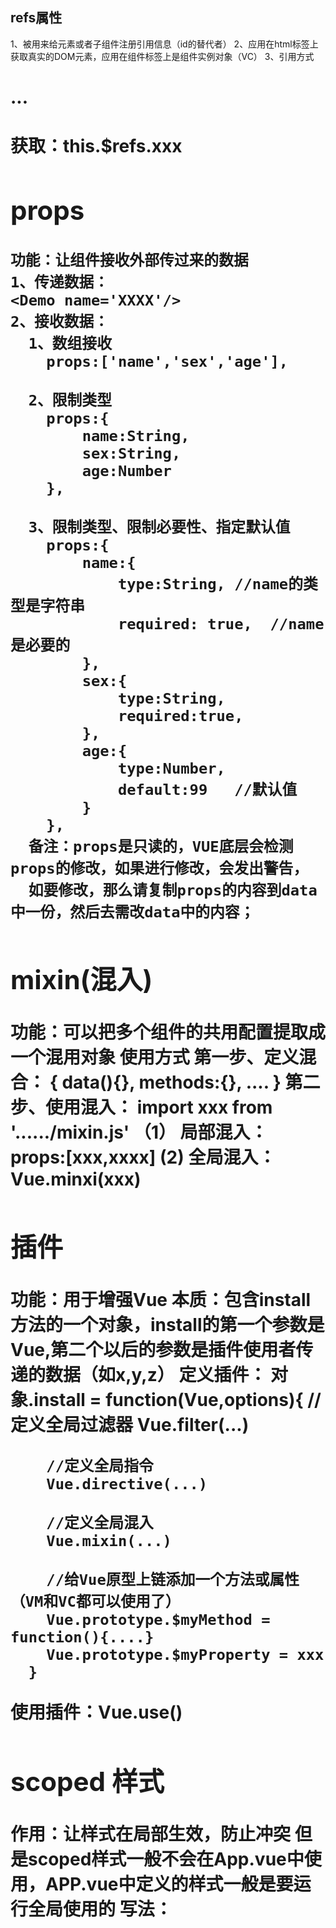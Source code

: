 ## refs属性
   1、被用来给元素或者子组件注册引用信息（id的替代者）
   2、应用在html标签上获取真实的DOM元素，应用在组件标签上是组件实例对象（VC）
   3、引用方式 <h1 ref="xxxxx">...<h1>  <School ref="xxx"/>
      获取：this.$refs.xxx 

## props
    功能：让组件接收外部传过来的数据
    1、传递数据：
    <Demo name='XXXX'/>
    2、接收数据：
      1、数组接收
        props:['name','sex','age'],

      2、限制类型
        props:{
            name:String,
            sex:String,
            age:Number
        },

      3、限制类型、限制必要性、指定默认值
        props:{
            name:{
                type:String, //name的类型是字符串
                required: true,  //name是必要的
            },
            sex:{
                type:String,
                required:true,
            },
            age:{
                type:Number,
                default:99   //默认值
            }
        },
      备注：props是只读的，VUE底层会检测props的修改，如果进行修改，会发出警告，
      如要修改，那么请复制props的内容到data中一份，然后去需改data中的内容；

## mixin(混入)
   功能：可以把多个组件的共用配置提取成一个混用对象
   使用方式
   第一步、定义混合：
   {
       data(){},
       methods:{},
       ....
   }
   第二步、使用混入：
    import xxx from '....../mixin.js'
    （1） 局部混入： props:[xxx,xxxx]
     (2)  全局混入： Vue.minxi(xxx)


## 插件
   功能：用于增强Vue
   本质：包含install方法的一个对象，install的第一个参数是Vue,第二个以后的参数是插件使用者传递的数据（如x,y,z）
   定义插件：
      对象.install = function(Vue,options){
        //定义全局过滤器
        Vue.filter(...)

        //定义全局指令
        Vue.directive(...)

        //定义全局混入
        Vue.mixin(...)

        //给Vue原型上链添加一个方法或属性（VM和VC都可以使用了）
        Vue.prototype.$myMethod = function(){....}
        Vue.prototype.$myProperty = xxx
      }
  使用插件：Vue.use()

## scoped 样式
  作用：让样式在局部生效，防止冲突  但是scoped样式一般不会在App.vue中使用，APP.vue中定义的样式一般是要运行全局使用的
  写法： <style scoped>

## 总结TodoList案例
1、组件化编码路程：
（1）拆分静态组件：组件要按照功能点拆分，命名不与html元素冲突。
（2）实现动态组件：考虑好数据的存放位置，数据是一个组件在用，还是一些组件在用：
    1）.一个组件在用，放在组件自身即可
    2）.一些组件在用，放在他们共同的父组件上（状态提升）
（3）实现交互：从绑定事件开始
2、props适用于：
  （1）、父组件 ===> 子组件  通信
  （2）、子组件 ===> 父组件  通信（要求父先给子一个函数）
3、使用v-model时要切记：v-model绑定的值不能是props传过来的值，因为props是不可以修改的！
4、props传过来的若是对象类型的值，修改对象中的属性时VUE不会报错，但不推荐这样做


## 组件的自定义事件
1、一种组件间通信的方式，适用于 ： 子组件 ===> 父组件
2、使用场景： A是父组件，B是子组件，B想给A传数据，那么就要在A中给B绑定自定义事件（事件的回调在A中）
3、绑定自定义事件：
   1.第一种方式，在父组件中：<Demo @atguigu="test" /> 或者 <Demo v-on:atguigu="test" />
   2.第二种方式，在父组件中：
     <Demo ref="demo"/>
     .....
     mouted(){
       this.$refs.demo.$on('atguigu',this.test)
     }
4、触发自定义事件： this.$emit('atguigu',数据)
5、解绑自定义事件： this.$off('atguigu')
6、组件上也可以绑定原生DOM事件，需要使用.native修饰符
7、注意：通过this.$refs.xxx.$on('atguigu',回调)绑定自定义事件时，回调要么配置在methods中，要么使用箭头函数，否则this指向会出问题！！！


## 全局事件总线
1、一种组件间通信的方式，适用于任何组件间通信；
2、安装全局事件总线：
  new Vue({
    beforeCreated(){
      Vue.prototype.$bus = this; //安装全局事件总线，$bus就是当前应用的vm
    }
  })

3、使用事件总线：
  1.接收数据：A组件想接收数据，则在A组件中给$bus绑定自定义事件，事件的回调留在A组件目录
  methods(){
    demo(data){.....}
  }
  mounted(){
    this.$bus.$on('xxxx',this.demo)
  }
4、最好在beforeDestory钩子中，用$off去解绑当前组件所用到的事件。

## axio
vue 脚手架配置代理服务器：
  方法一：在vue.config.js中添加如下配置：
      devServer: {
        proxy: 'http://10.10.3.191:8080/'
      }
  说明：1.优点：配置建单，请求资源时直接发给前端即可
        2.缺点：不能配置多个代理，不能灵活的控制请求是否走代理
        3.工作方式：若按照上述配置代理，当请求了前端不存在的资源，那么该请求会转发给服务器（优先匹配前端资源）



  方法二：
      devServer: {
        proxy: {
            '/StudentAction':{    //匹配所有以'/StudentAction'开头的请求路径（除去协议：http,IP:xxx.xxx.xx.xx,port:xx以外的路径）
                target: 'http://10.10.3.191:8080/',   //代理目标的基础路径（协议：IP：端口）
                pathRewrite: {'^/StudentAction':''},
                //ws: true,  //用于支持websocket,默认值是true
                //changeOrigin: true //用于控制请求头中的host值，默认为true
            },
            '/CarAction':{
                target: 'http://10.10.3.191:8081/',
                pathRewrite: {'^/CarAction':''},
                //ws: true,  //用于支持websocket,默认值是true
                //changeOrigin: true //用于控制请求头中的host值，默认为true
            }
        }
    }

    changeOrigin设置为true时，服务器收到的请求头中的host为：10.10.3.191:8080
    changeOrigin设置为false时，服务器收到的请求头中的host为：localhost:8080
    说明：1、优点：可以配置多个代理，且可以灵活的控制请求是否走代理
          2、缺点：配置繁琐，请求资源时必须加前缀

## 插槽
作用： 让父组件可以向子组件指定位置插入html结构，也是一种组件通信的方式，适用于===  父组件>子组件
分类： 默认插槽、具名插槽、作用于插槽
使用方式：
1、默认插槽：
父组件：
        <Category>
           	<div>html结构1</div>
        </Category>
子组件：
        <template>
            <div>
               	<slot>插槽默认内容...</slot>
            </div>
        </template>



2、具名插槽：
父组件：
        <Category>
            <template slot="center">
             	 <div>html结构1</div>
            </template>

            <template v-slot:footer>
               	<div>html结构2</div>
            </template>
        </Category>
子组件：
        <template>
            <div>
               	<slot name="center">插槽默认内容...</slot>
                <slot name="footer">插槽默认内容...</slot>
            </div>
        </template>



3、作用域插槽：
1.理解：数据在子组件的自身，但根据数据生成的结构需要组件的使用者（父组件）来决定。(games数据在Category组件中，但使用数据所遍历出来的结构有父组件决定)
2.具体编码：
父组件中：
		<Category>
			<template scope="scopeData">
				<!-- 生成的是ul列表 -->
				<ul>
					<li v-for="g in scopeData.games" :key="g">{{g}}</li>
				</ul>
			</template>
		</Category>

		<Category>
			<template slot-scope="scopeData">
				<!-- 生成的是h4标题 -->
				<h4 v-for="g in scopeData.games" :key="g">{{g}}</h4>
			</template>
		</Category>
子组件中：
        <template>
            <div>
                <slot :games="games"></slot>
            </div>
        </template>
		
        <script>
            export default {
                name:'Category',
                props:['title'],
                //数据在子组件自身
                data() {
                    return {
                        games:['红色警戒','穿越火线','劲舞团','超级玛丽']
                    }
                },
            }
        </script>


## VUEX
1、创建文件 /src/store/index.js
//引入VUE核心库
import Vue from 'vue'
//引入Vuex
import Vuex from 'vuex'
//应用VUEX插件
Vue.use(Vuex)

//准备actions--用于相应组件中的动作
const actions = {
  jia(context, value){
        context.commit("JIA",value);
    },
}

//准备mutations --用于操作数据
const mutations = {
   JIA(state, value){
        state.sum += value;
    },
}

//准备state -- 用于存储数据
const state = {
      sum:0 //当前和
}

//创建并暴露store
export default new Vuex.Store({
    actions,
    mutations,
    state
})
        


2、在main.js中创建并传入store配置项
//引入store
import store from './store'
new Vue({
  //完成功能，将APP组件放入容器中
  render: h => h(App),
  store,
  beforeCreate(){
    Vue.prototype.$bus = this
  },
}).$mount('#app')

3、组件中读取vuex中数据，$store.state.sum
4、组件中修改vuex的数据，$store.dispatch("actions中的方法名", 数据)  后者 $store.commit("mutations中的方法名", 数据);
  备注：若没有网络请求或者其他业务逻辑，组件中也可以越过actions,即不写dispatch,直接编写commit;

5、四个map方法的使用
  5.1、mapState方法：用于帮助我们映射state中的数据为计算属性
    computed: {
        //借助mapState生成计算属性，从state中获取数据（对象写法）
        //...mapState({sum:'sum',school:'school',subject:'subject'}),
        //借助mapState生成计算属性，从state中获取数据（数组写法）
        ...mapState(['sum','school','subject']),
    }

  5.2、mapGetters方法：用于帮助我们映射getters中的数据为计算属性
      computed: {
        //借助mapGetters生成计算属性，从getters中获取数据（对象写法）
        //...mapGetters({bigSum:'bigSum'}),
        //借助mapGetters生成计算属性，从getters中获取数据（数组写法）
        ...mapGetters(['bigSum']),
    }

  5.3、mapActions方法：用于帮助我们生成与Actions对话的方法，及：包括$store.dispatch(XXX)的函数
  methods: {
        //借助mapActions生成对应的方法，方法中会调用dispatch去联系Actions（对象方法）
        //...mapActions({jiaOdd:"jiaOdd",jiaWait:"jiaWait"}),

        //借助mapActions生成对应的方法，方法中会调用dispatch去联系Actions（对象方法）
        ...mapActions(["jiaOdd","jiaWait"]),
    }
  5.4、mapMutations方法：用于帮助我们生成与Mutations对话的方法，及：包括$store.commit(XXX)的函数
  methods: {
         //借助mapMutations生成对应的方法，方法中会调用commit去联系Mutations（对象方法）
        //...mapMutations({JIA:"JIA",JIAN:"JIAN"}),

         //借助mapMutations生成对应的方法，方法中会调用commit去联系Mutations（对象方法）
        ...mapMutations(["JIA","JIAN"]),
    }
  
6、VUEX模块化+命名空间
  6.1、目的：让代码更好的维护，让多种数据分类更加准确
  6.2、修改Store.js
     --count.js
    export default {
    namespaced: true,    //VUEX模块化，必须配置namespaced为true
    actions:{......},
    mutations:{......},
    state:{......},
    getters:{......}
  }

    --personList.js
    export default {
    namespaced: true,    //VUEX模块化，必须配置namespaced为true
    actions:{......},
    mutations:{......},
    state:{......},
    getters:{......}
  }

     --store/index.js
     import count from './count'
     import personList from './personList'

    export default new Vuex.Store({
    modules:{
        countOptions: count,
        personOptions: personList
     }
    })

    6.3、开启命名空间后，组件中读取state数据：
    //方式一：自己直接读取
    this.$store.state.personOptions.personList
    //方式二：借助mapState读取
    ......mapState('countOptions',['sum','school','subject'])

    6.4、开启命名空间后，组件中读取getters数据
    //方式一：自己直接读取
    this.$store.getters['personOptions/firstPeopleName']
    //方式二：借助mapGetters读取
    ......mapGetters('countOptions',['bigSum']);

    6.5、开启命名空间后，组件中调用dispatch
    //方式一：自己直接dispatch
    this.$store.dispatch('personOptions/addPersonWang',person)
    //方式二：借助mapActions:
    ......mapActions('countOptions',["jiaOdd","jiaWait"])

    6.6、开启命名空间后，组件中调用commit
    //方式一：自己直接commit
    this.$store.commit('personOptions/ADD_PERSON',personObj)
    //方式二：借助mapMutations
    ......mapMutations('countOptions',["JIA","JIAN"])

  ## VUE-ROUTER
  一、基本使用
     1.安装vue-router,命令 npm i vue-router
     2.引用插件 Vue.use(VueRouter)
     3.编写router配置项
       router/index.js

  //改文件专门用于创建整个应用的路由器
import VueRouter from 'vue-router'
//引入组件
import About from '../pages/About'
import Home from '../pages/Home'

//创建router实例对象，去管理一组一组的路由规则
export default new VueRouter({
    routes:[
        {
            'path':'/about',
            component:About
        },
        {
            'path':'/home',
            component:Home
        }
    ]
})

    4.实现切换（active-class可配置高亮样式）
       	<router-link class="list-group-item" active-class="active" to="/about">About</router-link>

    5.指定展示位置
      <router-view></router-view>

  二、几个注意点
    1.路由组件通常存放在pages文件夹中，一般组件通常存放在components文件夹；
    2.通过切换，隐藏路由组件，默认是被销毁掉的，需要的时候去挂载
    3.每个路由组件都有自己$route（路由）属性，里面存储着自己的路由信息
    4.这个应用只有一个ruoter（路由器）,可以通过组件中的$router属性获得

  三、多级路由
    1.配置路由规则，使用children配置项：
    routes:[
        {
            'path':'/about',  //父级路由，必须带'/'
            component:About
        },{
            'path':'/home',
            component:Home,
            children:[
                {
                    path:'message',   //子级路由，不能带'/'
                    component:Message
                },{
                    path:'news',
                    component:News
                }
            ]
        }
    ]

    2.跳转：
    <router-link class="list-group-item" active-class="active" to="/home/news"> News</router-link>




